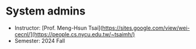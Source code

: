 # System admins
- Instructor: [Prof. Meng-Hsun Tsai](https://sites.google.com/view/wei-cecnl/](https://people.cs.nycu.edu.tw/~tsaimh/)
- Semester: 2024 Fall

